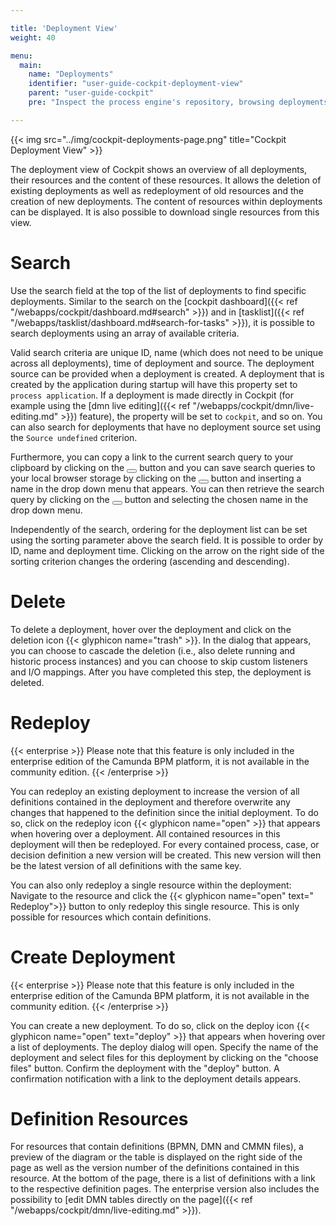 ```yaml
---

title: 'Deployment View'
weight: 40

menu:
  main:
    name: "Deployments"
    identifier: "user-guide-cockpit-deployment-view"
    parent: "user-guide-cockpit"
    pre: "Inspect the process engine's repository, browsing deployments and resources"

---
```


{{< img src="../img/cockpit-deployments-page.png" title="Cockpit Deployment View" >}}

The deployment view of Cockpit shows an overview of all deployments, their resources and the content of these resources. It allows the deletion of existing deployments as well as redeployment of old resources and the creation of new deployments. The content of resources within deployments can be displayed. It is also possible to download single resources from this view.

# Search

Use the search field at the top of the list of deployments to find specific deployments. Similar to the search on the [cockpit dashboard]({{< ref "/webapps/cockpit/dashboard.md#search" >}}) and in [tasklist]({{< ref "/webapps/tasklist/dashboard.md#search-for-tasks" >}}), it is possible to search deployments using an array of available criteria.

Valid search criteria are unique ID, name (which does not need to be unique across all deployments), time of deployment and source. The deployment source can be provided when a deployment is created. A deployment that is created by the application during startup will have this property set to `process application`. If a deployment is made directly in Cockpit (for example using the [dmn live editing]({{< ref "/webapps/cockpit/dmn/live-editing.md" >}}) feature), the property will be set to `cockpit`, and so on. You can also search for deployments that have no deployment source set using the `Source undefined` criterion.

Furthermore, you can copy a link to the current search query to your clipboard by clicking on the <button class="btn btn-xs"><i class="glyphicon glyphicon-link"></i></button> button and you can save search queries to your local browser storage by clicking on the <button class="btn btn-xs"><i class="glyphicon glyphicon-floppy-disk"></i></button> button and inserting a name in the drop down menu that appears. You can then retrieve the search query by clicking on the <button class="btn btn-xs"><i class="glyphicon glyphicon-floppy-disk"></i></button> button and selecting the chosen name in the drop down menu.

Independently of the search, ordering for the deployment list can be set using the sorting parameter above the search field. It is possible to order by ID, name and deployment time. Clicking on the arrow on the right side of the sorting criterion changes the ordering (ascending and descending).

# Delete

To delete a deployment, hover over the deployment  and click on the deletion icon {{< glyphicon name="trash" >}}. In the dialog that appears, you can choose to cascade the deletion (i.e., also delete running and historic process instances) and you can choose to skip custom listeners and I/O mappings. After you have completed this step, the deployment is deleted.


# Redeploy

{{< enterprise >}}
  Please note that this feature is only included in the enterprise edition of the Camunda BPM platform, it is not available in the community edition.
{{< /enterprise >}}

You can redeploy an existing deployment to increase the version of all definitions contained in the deployment and therefore overwrite any changes that happened to the definition since the initial deployment. To do so, click on the redeploy icon {{< glyphicon name="open" >}} that appears when hovering over a deployment. All contained resources in this deployment will then be redeployed. For every contained process, case, or decision definition a new version will be created. This new version will then be the latest version of all definitions with the same key.

You can also only redeploy a single resource within the deployment: Navigate to the resource and click the {{< glyphicon name="open" text=" Redeploy">}} button to only redeploy this single resource. This is only possible for resources which contain definitions.

# Create Deployment

{{< enterprise >}}
  Please note that this feature is only included in the enterprise edition of the Camunda BPM platform, it is not available in the community edition.
{{< /enterprise >}}

You can create a new deployment. To do so, click on the deploy icon {{< glyphicon name="open" text="deploy" >}} that appears when hovering over a list of deployments. The deploy dialog will open. Specify the name of the deployment and select files for this deployment by clicking on the "choose files" button. Confirm the deployment with the "deploy" button. A confirmation notification with a link to the deployment details appears.

# Definition Resources

For resources that contain definitions (BPMN, DMN and CMMN files), a preview of the diagram or the table is displayed on the right side of the page as well as the version number of the definitions contained in this resource. At the bottom of the page, there is a list of definitions with a link to the respective definition pages. The enterprise version also includes the possibility to [edit DMN tables directly on the page]({{< ref "/webapps/cockpit/dmn/live-editing.md" >}}).
